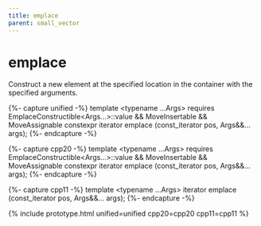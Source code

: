 ```yaml
---
title: emplace
parent: small_vector
---
```


# emplace

Construct a new element at the specified location in the container with the specified arguments.

{%- capture unified -%}
template <typename ...Args&gt;<span class="cpp20">
requires EmplaceConstructible<Args...&gt;::value
     &&  MoveInsertable
     &&  MoveAssignable
constexpr</span>
iterator
emplace (const_iterator pos, Args&&... args);
{%- endcapture -%}

{%- capture cpp20 -%}
template <typename ...Args>
requires EmplaceConstructible<Args...>::value
     &&  MoveInsertable
     &&  MoveAssignable
constexpr
iterator
emplace (const_iterator pos, Args&&... args);
{%- endcapture -%}

{%- capture cpp11 -%}
template <typename ...Args>
iterator
emplace (const_iterator pos, Args&&... args);
{%- endcapture -%}

{% include prototype.html unified=unified cpp20=cpp20 cpp11=cpp11 %}
